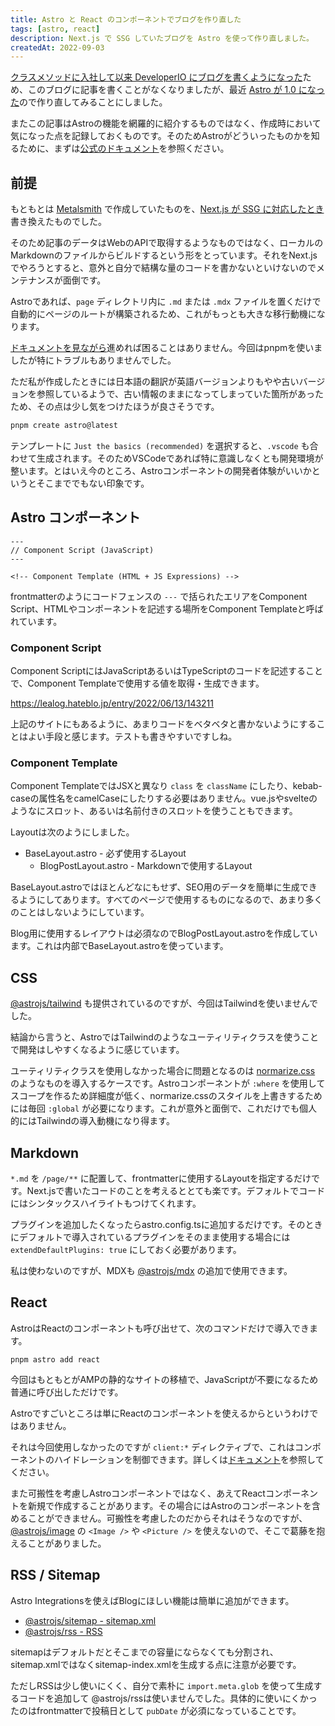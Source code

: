 ```yaml
---
title: Astro と React のコンポーネントでブログを作り直した
tags: [astro, react]
description: Next.js で SSG していたブログを Astro を使って作り直しました。
createdAt: 2022-09-03
---
```


[クラスメソッドに入社して以来 DeveloperIO にブログを書くようになった](https://dev.classmethod.jp/author/takahashi-yuki/)ため、このブログに記事を書くことがなくなりましたが、最近 [Astro が 1.0 になった](https://astro.build/blog/astro-1/)ので作り直してみることにしました。

またこの記事はAstroの機能を網羅的に紹介するものではなく、作成時において気になった点を記録しておくものです。そのためAstroがどういったものかを知るために、まずは[公式のドキュメント](https://astro.build/)を参照ください。

## 前提

もともとは [Metalsmith](https://metalsmith.io/) で作成していたものを、[Next.js が SSG に対応したとき](/blog/nextjs-blog-ssg)書き換えたものでした。

そのため記事のデータはWebのAPIで取得するようなものではなく、ローカルのMarkdownのファイルからビルドするという形をとっています。それをNext.jsでやろうとすると、意外と自分で結構な量のコードを書かないといけないのでメンテナンスが面倒です。

Astroであれば、`page` ディレクトリ内に `.md` または `.mdx` ファイルを置くだけで自動的にページのルートが構築されるため、これがもっとも大きな移行動機になります。

[ドキュメントを見ながら](https://docs.astro.build/en/getting-started/)進めれば困ることはありません。今回はpnpmを使いましたが特にトラブルもありませんでした。

ただ私が作成したときには日本語の翻訳が英語バージョンよりもやや古いバージョンを参照しているようで、古い情報のままになってしまっていた箇所があったため、その点は少し気をつけたほうが良さそうです。

```sh
pnpm create astro@latest
```

テンプレートに `Just the basics (recommended)` を選択すると、`.vscode` も合わせて生成されます。そのためVSCodeであれば特に意識しなくとも開発環境が整います。とはいえ今のところ、Astroコンポーネントの開発者体験がいいかというとそこまででもない印象です。

## Astro コンポーネント

```astro
---
// Component Script (JavaScript)
---

<!-- Component Template (HTML + JS Expressions) -->
```

frontmatterのようにコードフェンスの `---` で括られたエリアをComponent Script、HTMLやコンポーネントを記述する場所をComponent Templateと呼ばれています。

### Component Script

Component ScriptにはJavaScriptあるいはTypeScriptのコードを記述することで、Component Templateで使用する値を取得・生成できます。

https://lealog.hateblo.jp/entry/2022/06/13/143211

上記のサイトにもあるように、あまりコードをベタベタと書かないようにすることはよい手段と感じます。テストも書きやすいですしね。

### Component Template

Component TemplateではJSXと異なり `class` を `className` にしたり、kebab-caseの属性名をcamelCaseにしたりする必要はありません。vue.jsやsvelteのようなにスロット、あるいは名前付きのスロットを使うこともできます。

Layoutは次のようにしました。

- BaseLayout.astro - 必ず使用するLayout
  - BlogPostLayout.astro - Markdownで使用するLayout

BaseLayout.astroではほとんどなにもせず、SEO用のデータを簡単に生成できるようにしてあります。すべてのページで使用するものになるので、あまり多くのことはしないようにしています。

Blog用に使用するレイアウトは必須なのでBlogPostLayout.astroを作成しています。これは内部でBaseLayout.astroを使っています。

## CSS

[@astrojs/tailwind](https://docs.astro.build/en/guides/integrations-guide/tailwind/) も提供されているのですが、今回はTailwindを使いませんでした。

結論から言うと、AstroではTailwindのようなユーティリティクラスを使うことで開発はしやすくなるように感じています。

ユーティリティクラスを使用しなかった場合に問題となるのは [normarize.css](https://necolas.github.io/normalize.css/) のようなものを導入するケースです。Astroコンポーネントが `:where` を使用してスコープを作るため詳細度が低く、normarize.cssのスタイルを上書きするためには毎回 `:global` が必要になります。これが意外と面倒で、これだけでも個人的にはTailwindの導入動機になり得ます。

## Markdown

`*.md` を `/page/**` に配置して、frontmatterに使用するLayoutを指定するだけです。Next.jsで書いたコードのことを考えるととても楽です。デフォルトでコードにはシンタックスハイライトもつけてくれます。

プラグインを追加したくなったらastro.config.tsに追加するだけです。そのときにデフォルトで導入されているプラグインをそのまま使用する場合には `extendDefaultPlugins: true` にしておく必要があります。

私は使わないのですが、MDXも [@astrojs/mdx](https://docs.astro.build/en/guides/integrations-guide/mdx/) の追加で使用できます。

## React

AstroはReactのコンポーネントも呼び出せて、次のコマンドだけで導入できます。

```
pnpm astro add react
```

今回はもともとがAMPの静的なサイトの移植で、JavaScriptが不要になるため普通に呼び出しただけです。

Astroですごいところは単にReactのコンポーネントを使えるからというわけではありません。

それは今回使用しなかったのですが `client:*` ディレクティブで、これはコンポーネントのハイドレーションを制御できます。詳しくは[ドキュメント](https://docs.astro.build/en/reference/directives-reference/#client-directives)を参照してください。

また可搬性を考慮しAstroコンポーネントではなく、あえてReactコンポーネントを新規で作成することがあります。その場合にはAstroのコンポーネントを含めることができません。可搬性を考慮したのだからそれはそうなのですが、[@astrojs/image](https://github.com/withastro/astro/tree/main/packages/integrations/image/) の `<Image />` や `<Picture />` を使えないので、そこで葛藤を抱えることがありました。

## RSS / Sitemap

Astro Integrationsを使えばBlogにほしい機能は簡単に追加ができます。

- [@astrojs/sitemap - sitemap.xml](https://docs.astro.build/en/guides/integrations-guide/sitemap/)
- [@astrojs/rss - RSS](https://docs.astro.build/en/guides/rss/)

sitemapはデフォルトだとそこまでの容量にならなくても分割され、sitemap.xmlではなくsitemap-index.xmlを生成する点に注意が必要です。

ただしRSSは少し使いにくく、自分で素朴に `import.meta.glob` を使って生成するコードを追加して @astrojs/rssは使いませんでした。具体的に使いにくかったのはfrontmatterで投稿日として `pubDate` が必須になっていることです。
